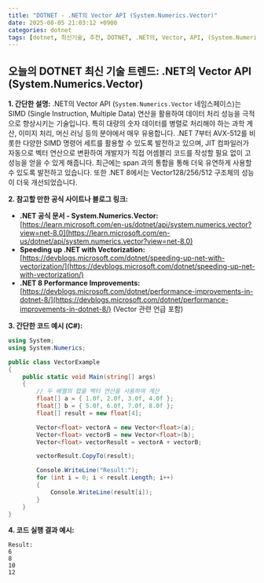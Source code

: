 ```yaml
---
title: "DOTNET - .NET의 Vector API (System.Numerics.Vector)"
date: 2025-08-05 21:03:12 +0900
categories: dotnet
tags: [dotnet, 최신기술, 추천, DOTNET, .NET의, Vector, API, (System.Numerics.Vector)]
---
```


## 오늘의 DOTNET 최신 기술 트렌드: **.NET의 Vector API (System.Numerics.Vector)**

**1. 간단한 설명:**
.NET의 Vector API (`System.Numerics.Vector` 네임스페이스)는 SIMD (Single Instruction, Multiple Data) 연산을 활용하여 데이터 처리 성능을 극적으로 향상시키는 기술입니다. 특히 대량의 숫자 데이터를 병렬로 처리해야 하는 과학 계산, 이미지 처리, 머신 러닝 등의 분야에서 매우 유용합니다. .NET 7부터 AVX-512를 비롯한 다양한 SIMD 명령어 세트를 활용할 수 있도록 발전하고 있으며, JIT 컴파일러가 자동으로 벡터 연산으로 변환하여 개발자가 직접 어셈블리 코드를 작성할 필요 없이 고성능을 얻을 수 있게 해줍니다.  최근에는 span<T> 과의 통합을 통해 더욱 유연하게 사용할 수 있도록 발전하고 있습니다. 또한 .NET 8에서는 Vector128/256/512<T> 구조체의 성능이 더욱 개선되었습니다.

**2. 참고할 만한 공식 사이트나 블로그 링크:**

*   **.NET 공식 문서 - System.Numerics.Vector:** [https://learn.microsoft.com/en-us/dotnet/api/system.numerics.vector?view=net-8.0](https://learn.microsoft.com/en-us/dotnet/api/system.numerics.vector?view=net-8.0)
*   **Speeding up .NET with Vectorization:** [https://devblogs.microsoft.com/dotnet/speeding-up-net-with-vectorization/](https://devblogs.microsoft.com/dotnet/speeding-up-net-with-vectorization/)
*   **.NET 8 Performance Improvements:** [https://devblogs.microsoft.com/dotnet/performance-improvements-in-dotnet-8/](https://devblogs.microsoft.com/dotnet/performance-improvements-in-dotnet-8/) (Vector 관련 언급 포함)

**3. 간단한 코드 예시 (C#):**

```csharp
using System;
using System.Numerics;

public class VectorExample
{
    public static void Main(string[] args)
    {
        // 두 배열의 합을 벡터 연산을 사용하여 계산
        float[] a = { 1.0f, 2.0f, 3.0f, 4.0f };
        float[] b = { 5.0f, 6.0f, 7.0f, 8.0f };
        float[] result = new float[4];

        Vector<float> vectorA = new Vector<float>(a);
        Vector<float> vectorB = new Vector<float>(b);
        Vector<float> vectorResult = vectorA + vectorB;

        vectorResult.CopyTo(result);

        Console.WriteLine("Result:");
        for (int i = 0; i < result.Length; i++)
        {
            Console.WriteLine(result[i]);
        }
    }
}
```

**4. 코드 실행 결과 예시:**

```
Result:
6
8
10
12
```

